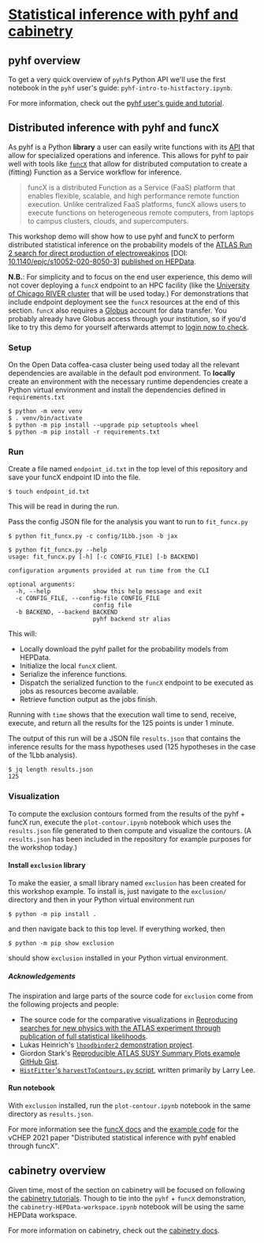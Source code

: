 # [Statistical inference with pyhf and cabinetry][tutorial indico]

## pyhf overview

To get a very quick overview of `pyhf`s Python API we'll use the first notebook in the `pyhf` user's guide: `pyhf-intro-to-histfactory.ipynb`.

For more information, check out the [pyhf user's guide and tutorial][pyhf tutorial].

## Distributed inference with pyhf and funcX

As pyhf is a Python **library** a user can easily write functions with its [API][pyhf API docs] that allow for specialized operations and inference.
This allows for pyhf to pair well with tools like [`funcX`][funcX docs] that allow for distributed computation to create a (fitting) Function as a Service workflow for inference.

> funcX is a distributed Function as a Service (FaaS) platform that enables flexible, scalable, and high performance remote function execution. Unlike centralized FaaS platforms, funcX allows users to execute functions on heterogeneous remote computers, from laptops to campus clusters, clouds, and supercomputers.

This workshop demo will show how to use pyhf and funcX to perform distributed statistical inference on the probability models of the [ATLAS Run 2 search for direct production of electroweakinos][1Lbb INSPIRE] [DOI: [10.1140/epjc/s10052-020-8050-3](https://doi.org/10.1140/epjc/s10052-020-8050-3)] [published on HEPData][1Lbb HEPData].

**N.B.**:
For simplicity and to focus on the end user experience, this demo will not cover deploying a `funcX` endpoint to an HPC facility (like the [University of Chicago RIVER cluster][RIVER webpage] that will be used today.)
For demonstrations that include endpoint deployment see the `funcX` resources at the end of this section.
`funcX` also requires a [Globus](https://www.globus.org/) account for data transfer.
You probably already have Globus access through your institution, so if you'd like to try this demo for yourself afterwards attempt to [login now to check](https://app.globus.org/).

### Setup

On the Open Data coffea-casa cluster being used today all the relevant dependencies are available in the default pod environment.
To **locally** create an environment with the necessary runtime dependencies create a Python virtual environment and install the dependencies defined in `requirements.txt`

```console
$ python -m venv venv
$ . venv/bin/activate
$ python -m pip install --upgrade pip setuptools wheel
$ python -m pip install -r requirements.txt
```

### Run

Create a file named `endpoint_id.txt` in the top level of this repository and save your funcX endpoint ID into the file.

```console
$ touch endpoint_id.txt
```

This will be read in during the run.

Pass the config JSON file for the analysis you want to run to `fit_funcx.py`

```
$ python fit_funcx.py -c config/1Lbb.json -b jax
```

```console
$ python fit_funcx.py --help
usage: fit_funcx.py [-h] [-c CONFIG_FILE] [-b BACKEND]

configuration arguments provided at run time from the CLI

optional arguments:
  -h, --help            show this help message and exit
  -c CONFIG_FILE, --config-file CONFIG_FILE
                        config file
  -b BACKEND, --backend BACKEND
                        pyhf backend str alias
```

This will:
* Locally download the pyhf pallet for the probability models from HEPData.
* Initialize the local `funcX` client.
* Serialize the inference functions.
* Dispatch the serialized function to the `funcX` endpoint to be executed as jobs as resources become available.
* Retrieve function output as the jobs finish.

Running with `time` shows that the execution wall time to send, receive, execute, and return all the results for the 125 points is under 1 minute.

The output of this run will be a JSON file `results.json` that contains the inference results for the mass hypotheses used (125 hypotheses in the case of the 1Lbb analysis).

```console
$ jq length results.json
125
```

### Visualization

To compute the exclusion contours formed from the results of the pyhf + funcX run, execute the `plot-contour.ipynb` notebook which uses the `results.json` file generated to then compute and visualize the contours. (A `results.json` has been included in the repository for example purposes for the workshop today.)

#### Install `exclusion` library

To make the easier, a small library named `exclusion` has been created for this workshop example.
To install is, just navigate to the `exclusion/` directory and then in your Python virtual environment run

```console
$ python -m pip install .
```

and then navigate back to this top level.
If everything worked, then

```console
$ python -m pip show exclusion
```

should show `exclusion` installed in your Python virtual environment.

##### Acknowledgements

The inspiration and large parts of the source code for `exclusion` come from the following projects and people:
* The source code for the comparative visualizations in [Reproducing searches for new physics with the ATLAS experiment through publication of full statistical likelihoods][ATL-PHYS-PUB-2019-029].
* Lukas Heinrich's [`lhoodbinder2` demonstration project](https://github.com/lukasheinrich/lhoodbinder2).
* Giordon Stark's [Reproducible ATLAS SUSY Summary Plots example GitHub Gist](https://gist.github.com/kratsg/4ff8cb2ded3b25552ff2f51cd6b854dc).
* [`HistFitter`'s `harvestToContours.py` script](https://github.com/histfitter/histfitter/blob/e85771cbd33b45d00b38326f116cffb3960f347d/scripts/harvestToContours.py), written primarily by Larry Lee.

#### Run notebook

With `exclusion` installed, run the `plot-contour.ipynb` notebook in the same directory as `results.json`.

For more information see the [funcX docs][funcx docs] and the [example code][pyhf funcx example code] for the vCHEP 2021 paper "Distributed statistical inference with pyhf enabled through funcX".

## cabinetry overview

Given time, most of the section on cabinetry will be focused on following the [cabinetry tutorials][cabinetry tutorial].
Though to tie into the `pyhf` + `funcX` demonstration, the `cabinetry-HEPData-workspace.ipynb` notebook will be using the same HEPData workspace.

For more information on cabinetry, check out the [cabinetry docs][cabinetry docs].

[tutorial indico]: https://indico.cern.ch/event/1126109/contributions/4780155/
[pyhf API docs]: https://pyhf.readthedocs.io/en/stable/api.html
[1Lbb INSPIRE]: https://inspirehep.net/literature/1755298
[1Lbb HEPData]: https://www.hepdata.net/record/ins1755298
[pyhf tutorial]: https://pyhf.github.io/pyhf-tutorial/
[funcx docs]: https://funcx.readthedocs.io/en/stable/
[ATL-PHYS-PUB-2019-029]: https://inspirehep.net/literature/1795223
[RIVER webpage]: http://river.cs.uchicago.edu/
[pyhf funcx example code]: https://github.com/matthewfeickert/distributed-inference-with-pyhf-and-funcX
[cabinetry tutorial]: https://github.com/cabinetry/cabinetry-tutorials
[cabinetry docs]: https://cabinetry.readthedocs.io/en/stable/
